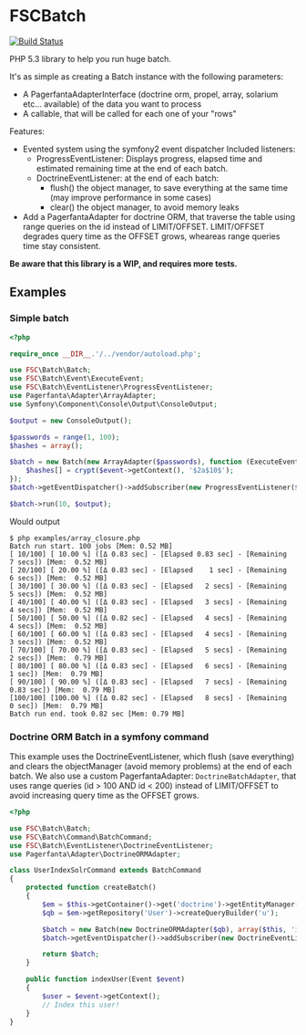 # FSCBatch

[![Build Status](https://secure.travis-ci.org/TheFootballSocialClub/FSCBatch.png?branch=master)](http://travis-ci.org/TheFootballSocialClub/FSCBatch)

PHP 5.3 library to help you run huge batch.

It's as simple as creating a Batch instance with the following parameters:

* A PagerfantaAdapterInterface (doctrine orm, propel, array, solarium etc... available) of the data you want to process
* A callable, that will be called for each one of your "rows"

Features:

* Evented system using the symfony2 event dispatcher
  Included listeners:
  * ProgressEventListener: Displays progress, elapsed time and estimated remaining time at the end of each batch.
  * DoctrineEventListener: at the end of each batch:
    * flush() the object manager, to save everything at the same time (may improve performance in some cases)
    * clear() the object manager, to avoid memory leaks
* Add a PagerfantaAdapter for doctrine ORM, that traverse the table using range queries on the id instead of LIMIT/OFFSET.
  LIMIT/OFFSET degrades query time as the OFFSET grows, wheareas range queries time stay consistent.

**Be aware that this library is a WIP, and requires more tests.**

## Examples

### Simple batch

```php
<?php

require_once __DIR__.'/../vendor/autoload.php';

use FSC\Batch\Batch;
use FSC\Batch\Event\ExecuteEvent;
use FSC\Batch\EventListener\ProgressEventListener;
use Pagerfanta\Adapter\ArrayAdapter;
use Symfony\Component\Console\Output\ConsoleOutput;

$output = new ConsoleOutput();

$passwords = range(1, 100);
$hashes = array();

$batch = new Batch(new ArrayAdapter($passwords), function (ExecuteEvent $event) use (&$hashes) {
    $hashes[] = crypt($event->getContext(), '$2a$10$');
});
$batch->getEventDispatcher()->addSubscriber(new ProgressEventListener($output));

$batch->run(10, $output);

```

Would output

```
$ php examples/array_closure.php
Batch run start. 100 jobs [Mem: 0.52 MB]
[ 10/100] [ 10.00 %] ([Δ 0.83 sec] - [Elapsed 0.83 sec] - [Remaining   7 secs]) [Mem:  0.52 MB]
[ 20/100] [ 20.00 %] ([Δ 0.83 sec] - [Elapsed    1 sec] - [Remaining   6 secs]) [Mem:  0.52 MB]
[ 30/100] [ 30.00 %] ([Δ 0.83 sec] - [Elapsed   2 secs] - [Remaining   5 secs]) [Mem:  0.52 MB]
[ 40/100] [ 40.00 %] ([Δ 0.83 sec] - [Elapsed   3 secs] - [Remaining   4 secs]) [Mem:  0.52 MB]
[ 50/100] [ 50.00 %] ([Δ 0.82 sec] - [Elapsed   4 secs] - [Remaining   4 secs]) [Mem:  0.52 MB]
[ 60/100] [ 60.00 %] ([Δ 0.83 sec] - [Elapsed   4 secs] - [Remaining   3 secs]) [Mem:  0.52 MB]
[ 70/100] [ 70.00 %] ([Δ 0.83 sec] - [Elapsed   5 secs] - [Remaining   2 secs]) [Mem:  0.79 MB]
[ 80/100] [ 80.00 %] ([Δ 0.83 sec] - [Elapsed   6 secs] - [Remaining    1 sec]) [Mem:  0.79 MB]
[ 90/100] [ 90.00 %] ([Δ 0.83 sec] - [Elapsed   7 secs] - [Remaining 0.83 sec]) [Mem:  0.79 MB]
[100/100] [100.00 %] ([Δ 0.82 sec] - [Elapsed   8 secs] - [Remaining    0 sec]) [Mem:  0.79 MB]
Batch run end. took 0.82 sec [Mem: 0.79 MB]
```

### Doctrine ORM Batch in a symfony command

This example uses the DoctrineEventListener, which flush (save everything) and clears the objectManager (avoid memory problems) at the end of each batch.
We also use a custom PagerfantaAdapter: `DoctrineBatchAdapter`, that uses range queries (id > 100 AND id < 200) instead of LIMIT/OFFSET to avoid increasing query time as the OFFSET grows.

```php
<?php

use FSC\Batch\Batch;
use FSC\Batch\Command\BatchCommand;
use FSC\Batch\EventListener\DoctrineEventListener;
use Pagerfanta\Adapter\DoctrineORMAdapter;

class UserIndexSolrCommand extends BatchCommand
{
    protected function createBatch()
    {
        $em = $this->getContainer()->get('doctrine')->getEntityManager();
        $qb = $em->getRepository('User')->createQueryBuilder('u');

        $batch = new Batch(new DoctrineORMAdapter($qb), array($this, 'indexUser'));
        $batch->getEventDispatcher()->addSubscriber(new DoctrineEventListener($em));

        return $batch;
    }

    public function indexUser(Event $event)
    {
        $user = $event->getContext();
        // Index this user!
    }
}
```
